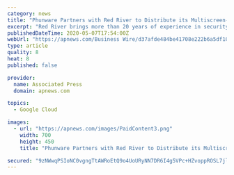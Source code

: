 ```yaml
---
category: news
title: "Phunware Partners with Red River to Distribute its Multiscreen-as-a-Service Platform to SLED Market"
excerpt: "Red River brings more than 20 years of experience in security, networking, analytics, collaboration, mobility and cloud solutions for customers in commercial, government and healthcare markets, which are key focus areas for Phunware."
publishedDateTime: 2020-05-07T17:54:00Z
webUrl: "https://apnews.com/Business Wire/d37afde484be41708e222b6a5df10c63"
type: article
quality: 8
heat: 8
published: false

provider:
  name: Associated Press
  domain: apnews.com

topics:
  - Google Cloud

images:
  - url: "https://apnews.com/images/PaidContent3.png"
    width: 700
    height: 450
    title: "Phunware Partners with Red River to Distribute its Multiscreen-as-a-Service Platform to SLED Market"

secured: "9zNWwqPSIoNC0vgngTtAWRoEtQ9o4UoURyNN7DR6I4g5VPc+HZvoppROSL7jln9APvA06HqPvuxNhhGQXKCBwCOa6Zd8Nhblw4Uc3uwf3cHISOamd7Bl5/RTd//BHKtE27Abuz0SL/l+scSU80Do+3LkJijgPcQuUsf/M40w1erqIt0uMDBrHWZ6rdbDp3kBGY5j8FP3zzPaPsCz89ohRgNaauluD3t2IThzZuwh2mt3TFiAAj8upOCVRFs5p2xeRmi2tTg6KyM11DmE47PflszFGQJOzFqJQrQKKBm1BVZJTmoKh/HbnUuU2fRywqcB;Di4CBRAPqZVt6w6m4123tA=="
---
```


